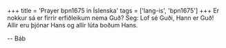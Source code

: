 +++
title = 'Prayer bpn1675 in Íslenska'
tags = ['lang-is', 'bpn1675']
+++
Er nokkur sá er firrir erfiðleikum nema Guð? Seg: Lof sé Guði, Hann er Guð! Allir eru þjónar Hans og allir lúta boðum Hans.

-- Báb
